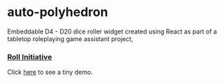 # auto-polyhedron
Embeddable D4 - D20 dice roller widget created using React as part of a tabletop roleplaying game assistant project, 
### [Roll Initiative](https://github.com/monicaj314/rollinit "Roll Initiative")

Click [here](https://monosnap.com/file/fy2kPyhK17NyqYIh24MvslA9FmMpaR) to see a tiny demo.


